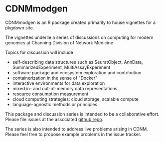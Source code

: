 # CDNMmodgen

CDNMmodgen is an R package created primarily to house
vignettes for a pkgdown site.

The vignettes underlie a series of discussions 
on computing for modern genomics at Channing Division of Network Medicine

Topics for discussion will include

- self-describing data structures such as SeuratObject, AnnData, SummarizedExperiment,
MultiAssayExperiment
- software package and ecosystem exploration and contribution
- containerization in the sense of "Docker"
- interactive environments for data exploration
- mixed in- and out-of-memory data representations
- resource consumption measurement
- cloud computing strategies: cloud storage, scalable compute
- language-agnostic methods or principles

This package and discussion series is intended to be a collaborative effort.
Please file issues at the associated [github repo](https://github.com/vjcitn/CDNMmodgen/issues).

The series is also intended to address live problems arising in CDNM.  Please
feel free to propose example problems in the issue tracker.

